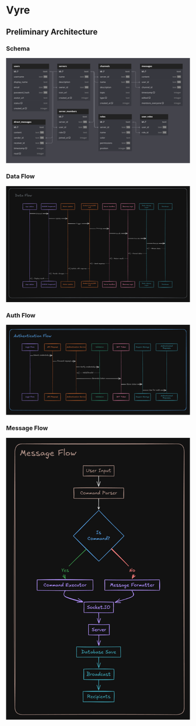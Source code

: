 # Vyre

## Preliminary Architecture

### Schema

![Schema](./assets/schema.png)

### Data Flow

![Data](./assets/data.png)

### Auth Flow

![Auth](./assets/auth.png)

### Message Flow

![Messages](./assets/message-flow.png)
